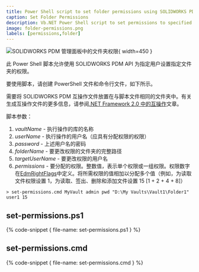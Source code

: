 ```yaml
---
title: Power Shell script to set folder permissions using SOLIDWORKS PDM API
caption: Set Folder Permissions
description: Vb.NET Power Shell script to set permissions to specified folder for specified user using SOLIDWORKS PDM API
image: folder-permissions.png
labels: [permissions,folder]
---
```

![SOLIDWORKS PDM 管理面板中的文件夹权限](folder-permissions.png){ width=450 }

此 Power Shell 脚本允许使用 SOLIDWORKS PDM API 为指定用户设置指定文件夹的权限。

要使用脚本，请创建 PowerShell 文件和命令行文件，如下所示。

需要将 SOLIDWORKS PDM 互操作文件放置在与脚本文件相同的文件夹中。有关生成互操作文件的更多信息，请参阅[.NET Framework 2.0 中的互操作](/solidworks-pdm-api/getting-started#framework-20-or-older)文章。

脚本参数：

1. *vaultName* - 执行操作的库的名称
1. *userName* - 执行操作的用户名（应具有分配权限的权限）
1. *password* - 上述用户名的密码
1. *folderName* - 要更改权限的文件夹的完整路径
1. *targetUserName* - 要更改权限的用户名
1. *permissions* - 要分配的权限。整数值，表示单个权限或一组权限。权限数字在[EdmRightFlags](https://help.solidworks.com/2018/english/api/epdmapi/EPDM.Interop.epdm~EPDM.Interop.epdm.EdmRightFlags.html)中定义。将所需权限的值相加以分配多个值（例如，为读取文件权限设置 1，为读取、签出、删除和添加文件设置 15 [1 + 2 + 4 + 8]）

~~~
> set-permissions.cmd MyVault admin pwd "D:\My Vaults\Vault1\Folder1" user1 15
~~~

## set-permissions.ps1

{% code-snippet { file-name: set-permissions.ps1 } %}

## set-permissions.cmd

{% code-snippet { file-name: set-permissions.cmd } %}